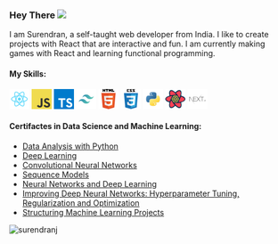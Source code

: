   
### Hey There <img src="https://media1.giphy.com/media/1WngN4dBeVmN3QjoZJ/giphy.gif?cid=ecf05e47h4u875hct15822kfdafcfrfkh86n4nnrsr180u0a&rid=giphy.gif&ct=s" width="30"/> 

I am Surendran, a self-taught web developer from India. I like to create projects with React that are interactive and fun. I am currently making games with React and learning functional programming.

#### My Skills:
<code><img height="36" src="https://raw.githubusercontent.com/github/explore/80688e429a7d4ef2fca1e82350fe8e3517d3494d/topics/react/react.png"></code>
<code><img height="36" src="https://raw.githubusercontent.com/github/explore/80688e429a7d4ef2fca1e82350fe8e3517d3494d/topics/javascript/javascript.png"></code>
<code><img height="36" src="https://raw.githubusercontent.com/github/explore/80688e429a7d4ef2fca1e82350fe8e3517d3494d/topics/typescript/typescript.png"></code>
<code><img height="36" src="https://raw.githubusercontent.com/github/explore/882462b8ecc337fd9c9b2572bc463a1cbc88fb6a/topics/tailwind/tailwind.png"></code>
<code><img height="36" src="https://raw.githubusercontent.com/github/explore/80688e429a7d4ef2fca1e82350fe8e3517d3494d/topics/html/html.png"></code>
<code><img height="36" src="https://raw.githubusercontent.com/github/explore/80688e429a7d4ef2fca1e82350fe8e3517d3494d/topics/css/css.png"></code>
<code><img height="36" src="https://raw.githubusercontent.com/github/explore/80688e429a7d4ef2fca1e82350fe8e3517d3494d/topics/python/python.png"></code>
<code><img height="36" src="https://github.com/surendranj/surendranj/blob/main/react-query.svg"></code>
<code><img height="36" src="https://raw.githubusercontent.com/github/explore/28b02bbc9ad9f7a503c43775aebeb515dc2da5fc/topics/nextjs/nextjs.png"></code>

  
#### Certifactes in Data Science and Machine Learning:
- [Data Analysis with Python](https://jovian.ai/certificate/MFQTEMZQHE)
- [Deep Learning](https://coursera.org/share/575a6bc3b4ffe3ab20248e92eb4ab181)
- [Convolutional Neural Networks](https://coursera.org/share/35d5531ecccc1adbdd2466ae416bee69)
- [Sequence Models](https://coursera.org/share/1d72483948cfc5201c4ffae3c7a23f44)
- [Neural Networks and Deep Learning](https://coursera.org/share/61e20fa92e16022c881bcc591f2d3bb6)
- [Improving Deep Neural Networks: Hyperparameter Tuning, Regularization and Optimization](https://coursera.org/share/3da040c61a5e6795a407dbc700d57f62)
- [Structuring Machine Learning Projects](https://coursera.org/share/70f84291b4cfdf20e3c329736a964acc)




<img src="https://github-readme-stats.vercel.app/api?username=surendranj&show_icons=true&theme=gotham&hide=stars,prs,issues,contribs" alt="surendranj" />





